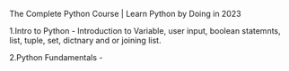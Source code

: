 The Complete Python Course | Learn Python by Doing in 2023

1.Intro to Python - Introduction to Variable, user input, boolean statemnts, list, tuple, set, dictnary and or joining list.

2.Python Fundamentals -